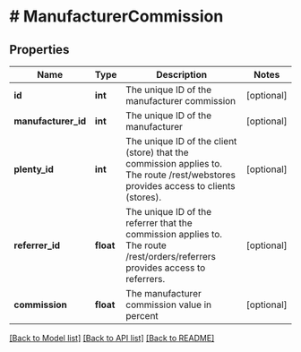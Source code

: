 # # ManufacturerCommission

## Properties

Name | Type | Description | Notes
------------ | ------------- | ------------- | -------------
**id** | **int** | The unique ID of the manufacturer commission | [optional] 
**manufacturer_id** | **int** | The unique ID of the manufacturer | [optional] 
**plenty_id** | **int** | The unique ID of the client (store) that the commission applies to. The route /rest/webstores provides access to clients (stores). | [optional] 
**referrer_id** | **float** | The unique ID of the referrer that the commission applies to. The route /rest/orders/referrers provides access to referrers. | [optional] 
**commission** | **float** | The manufacturer commission value in percent | [optional] 

[[Back to Model list]](../../README.md#documentation-for-models) [[Back to API list]](../../README.md#documentation-for-api-endpoints) [[Back to README]](../../README.md)


